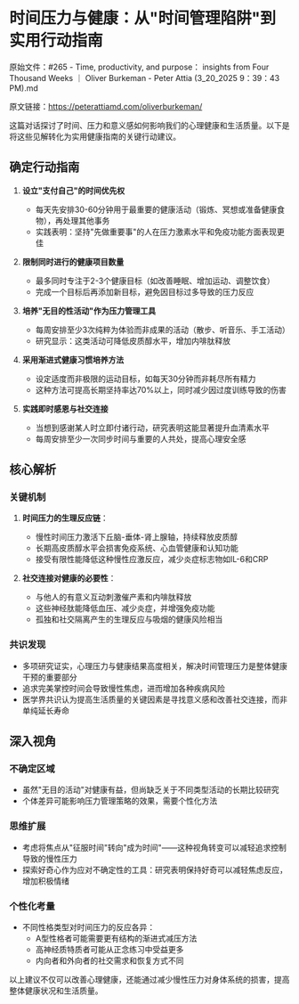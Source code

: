 # 时间压力与健康：从"时间管理陷阱"到实用行动指南

原始文件：#265 - Time, productivity, and purpose： insights from Four Thousand Weeks ｜ Oliver Burkeman - Peter Attia (3_20_2025 9：39：43 PM).md

原文链接：https://peterattiamd.com/oliverburkeman/

这篇对话探讨了时间、压力和意义感如何影响我们的心理健康和生活质量。以下是将这些见解转化为实用健康指南的关键行动建议。

## 确定行动指南

1. **设立"支付自己"的时间优先权**
   - 每天先安排30-60分钟用于最重要的健康活动（锻炼、冥想或准备健康食物），再处理其他事务
   - 实践表明：坚持"先做重要事"的人在压力激素水平和免疫功能方面表现更佳

2. **限制同时进行的健康项目数量**
   - 最多同时专注于2-3个健康目标（如改善睡眠、增加运动、调整饮食）
   - 完成一个目标后再添加新目标，避免因目标过多导致的压力反应

3. **培养"无目的性活动"作为压力管理工具**
   - 每周安排至少3次纯粹为体验而非成果的活动（散步、听音乐、手工活动）
   - 研究显示：这类活动可降低皮质醇水平，增加内啡肽释放

4. **采用渐进式健康习惯培养方法**
   - 设定适度而非极限的运动目标，如每天30分钟而非耗尽所有精力
   - 这种方法可提高长期坚持率达70%以上，同时减少因过度训练导致的伤害

5. **实践即时感恩与社交连接**
   - 当想到感谢某人时立即付诸行动，研究表明这能显著提升血清素水平
   - 每周安排至少一次同步时间与重要的人共处，提高心理安全感

## 核心解析

### 关键机制

1. **时间压力的生理反应链**：
   - 慢性时间压力激活下丘脑-垂体-肾上腺轴，持续释放皮质醇
   - 长期高皮质醇水平会损害免疫系统、心血管健康和认知功能
   - 接受有限性能降低这种慢性应激反应，减少炎症标志物如IL-6和CRP

2. **社交连接对健康的必要性**：
   - 与他人的有意义互动刺激催产素和内啡肽释放
   - 这些神经肽能降低血压、减少炎症，并增强免疫功能
   - 孤独和社交隔离产生的生理反应与吸烟的健康风险相当

### 共识发现

- 多项研究证实，心理压力与健康结果高度相关，解决时间管理压力是整体健康干预的重要部分
- 追求完美掌控时间会导致慢性焦虑，进而增加各种疾病风险
- 医学界共识认为提高生活质量的关键因素是寻找意义感和改善社交连接，而非单纯延长寿命

## 深入视角

### 不确定区域

- 虽然"无目的活动"对健康有益，但尚缺乏关于不同类型活动的长期比较研究
- 个体差异可能影响压力管理策略的效果，需要个性化方法

### 思维扩展

- 考虑将焦点从"征服时间"转向"成为时间"——这种视角转变可以减轻追求控制导致的慢性压力
- 探索好奇心作为应对不确定性的工具：研究表明保持好奇可以减轻焦虑反应，增加积极情绪

### 个性化考量

- 不同性格类型对时间压力的反应各异：
  - A型性格者可能需要更有结构的渐进式减压方法
  - 高神经质特质者可能从正念练习中受益更多
  - 内向者和外向者的社交需求和恢复方式不同

以上建议不仅可以改善心理健康，还能通过减少慢性压力对身体系统的损害，提高整体健康状况和生活质量。